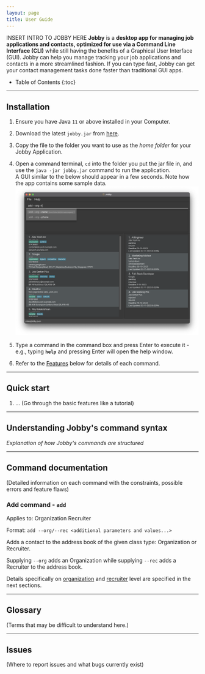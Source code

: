 ```yaml
---
layout: page
title: User Guide
---
```


INSERT INTRO TO JOBBY HERE
**Jobby** is a **desktop app for managing job applications and contacts, optimized for use via a Command Line Interface (CLI)** while still having the benefits of a Graphical User Interface (GUI). Jobby can help you manage tracking your job applications and contacts in a more streamlined fashion. If you can type fast, Jobby can get your contact management tasks done faster than traditional GUI apps.

* Table of Contents
{:toc}

--------------------------------------------------------------------------------------------------------------------

## Installation

1. Ensure you have Java `11` or above installed in your Computer.

1. Download the latest `jobby.jar` from [here](https://github.com/AY2324S1-CS2103T-W08-3/tp/releases).

1. Copy the file to the folder you want to use as the _home folder_ for your Jobby Application.

1. Open a command terminal, `cd` into the folder you put the jar file in, and use the `java -jar jobby.jar` command to run the application.<br>
   A GUI similar to the below should appear in a few seconds. Note how the app contains some sample data.<br>
   ![Ui](images/Ui.png)

1. Type a command in the command box and press Enter to execute it - e.g., typing **`help`** and pressing Enter will open the help window.<br>

1. Refer to the [Features](#features) below for details of each command.

--------------------------------------------------------------------------------------------------------------------

## Quick start

1. ... (Go through the basic features like a tutorial)

--------------------------------------------------------------------------------------------------------------------

## Understanding Jobby's command syntax

_Explanation of how Jobby's commands are structured_

--------------------------------------------------------------------------------------------------------------------

## Command documentation

(Detailed information on each command with the constraints, possible errors and feature flaws)

### Add command - `add`

Applies to: <text class="job-application">Organization</text> <text class="job-application">Recruiter</text>

Format: `add --org/--rec <additional parameters and values...>`

Adds a contact to the address book of the given class type: <text class="job-application">Organization</text> or <text class="job-application">Recruiter</text>.

Supplying `--org` adds an <text class="job-application">Organization</text> while supplying `--rec` adds a <text class="job-application">Recruiter</text> to the address book.

Details specifically on [organization]() and [recruiter]() level are specified in the next sections.

--------------------------------------------------------------------------------------------------------------------

## Glossary

(Terms that may be difficult to understand here.)

--------------------------------------------------------------------------------------------------------------------

## Issues

(Where to report issues and what bugs currently exist)

